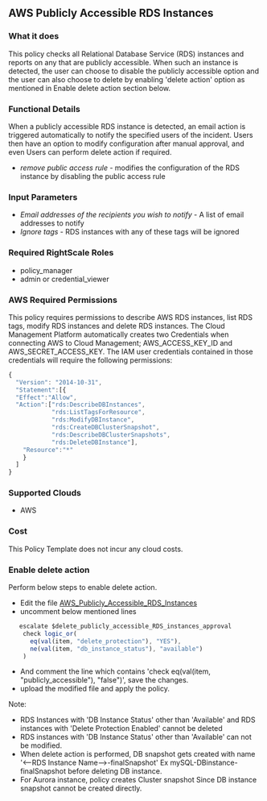 ## AWS Publicly Accessible RDS Instances
 
### What it does
This policy checks all Relational Database Service (RDS) instances and reports on any that are publicly accessible. When such an instance is detected, the user can choose to disable the publicly accessible option and the user can also choose to delete by enabling 'delete action' option as mentioned in Enable delete action section below.
 
### Functional Details
 
When a publicly accessible RDS instance is detected, an email action is triggered automatically to notify the specified users of the incident. Users then have an option to modify configuration after manual approval, and even Users can perform delete action if required. 
- *remove public access rule* - modifies the configuration of the RDS instance by disabling the public access rule
 
### Input Parameters
 
- *Email addresses of the recipients you wish to notify* - A list of email addresses to notify
- *Ignore tags* - RDS instances with any of these tags will be ignored 
 
### Required RightScale Roles
 
- policy_manager
- admin or credential_viewer

### AWS Required Permissions

This policy requires permissions to describe AWS RDS instances, list RDS tags, modify RDS instances and delete RDS instances.
The Cloud Management Platform automatically creates two Credentials when connecting AWS to Cloud Management; AWS_ACCESS_KEY_ID and AWS_SECRET_ACCESS_KEY. The IAM user credentials contained in those credentials will require the following permissions:

```javascript
{
  "Version": "2014-10-31",
  "Statement":[{
  "Effect":"Allow",
  "Action":["rds:DescribeDBInstances",
            "rds:ListTagsForResource",
            "rds:ModifyDBInstance",
            "rds:CreateDBClusterSnapshot",
            "rds:DescribeDBClusterSnapshots",			
            "rds:DeleteDBInstance"],
    "Resource":"*"
    }
  ]
}
```

### Supported Clouds
 
- AWS
 
### Cost
 
This Policy Template does not incur any cloud costs.


### Enable delete action

Perform below steps to enable delete action.

- Edit the file [AWS_Publicly_Accessible_RDS_Instances](https://github.com/rightscale/policy_templates/tree/master/security/aws/rds_publicly_accessible/AWS_Publicly_Accessible_RDS_Instances.pt)
- uncomment below mentioned lines
```javascript
   escalate $delete_publicly_accessible_RDS_instances_approval
	check logic_or(
      eq(val(item, "delete_protection"), "YES"),
      ne(val(item, "db_instance_status"), "available")
    )
```	
- And comment the line which contains 'check eq(val(item, "publicly_accessible"), "false")', save the changes.
- upload the modified file and apply the policy.

Note: 
- RDS Instances with 'DB Instance Status' other than 'Available' and RDS instances with 'Delete Protection Enabled' cannot be deleted
- RDS instances with 'DB Instance Status' other than 'Available' can not be modified.
- When delete action is performed, DB snapshot gets created with name '<--RDS Instance Name-->-finalSnapshot' Ex mySQL-DBinstance-finalSnapshot before deleting DB instance.
- For Aurora instance, policy creates Cluster snapshot Since DB instance snapshot cannot be created directly.



